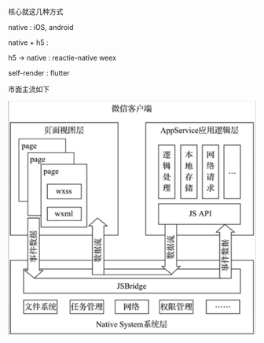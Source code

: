 核心就这几种方式

native        : iOS, android

native + h5   :  

h5 -> native  : reactie-native  weex 

self-render   : flutter





市面主流如下





![image-20200924221733998](assets/image-20200924221733998.png)